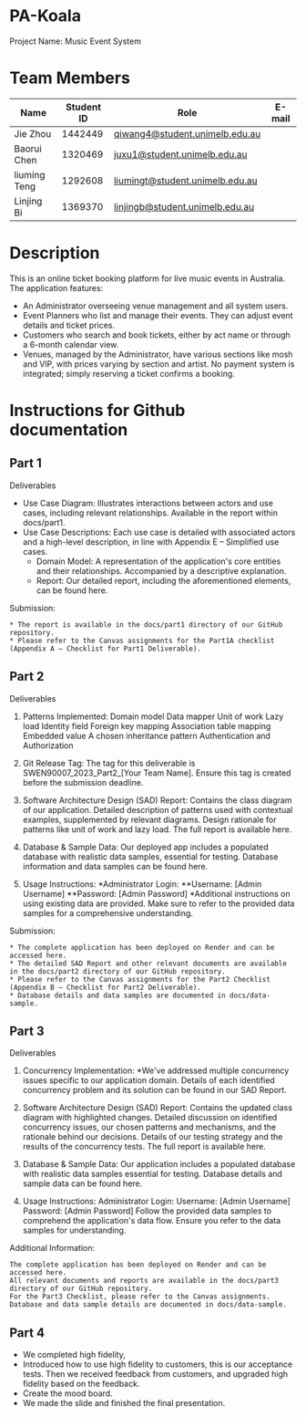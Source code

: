 # PA-Koala
  Project Name: Music Event System

# Team Members

|  Name   | Student ID  |  Role   | E-mail  |
|  ----  | ----  |  ----  | ----  |
| Jie Zhou  | 1442449 | qiwang4@student.unimelb.edu.au |
| Baorui Chen  | 1320469 | juxu1@student.unimelb.edu.au  |
| liuming Teng | 1292608 | liumingt@student.unimelb.edu.au |
| Linjing Bi  | 1369370 | linjingb@student.unimelb.edu.au |

# Description

This is an online ticket booking platform for live music events in Australia. The application features:

* An Administrator overseeing venue management and all system users.
* Event Planners who list and manage their events. They can adjust event details and ticket prices.
* Customers who search and book tickets, either by act name or through a 6-month calendar view.
* Venues, managed by the Administrator, have various sections like mosh and VIP, with prices varying by section and artist. 
No payment system is integrated; simply reserving a ticket confirms a booking.



# Instructions for Github documentation
## Part 1
Deliverables
* Use Case Diagram: Illustrates interactions between actors and use cases, including relevant relationships. Available in the report within docs/part1.
* Use Case Descriptions: Each use case is detailed with associated actors and a high-level description, in line with Appendix E – Simplified use cases.
    * Domain Model: A representation of the application's core entities and their relationships. Accompanied by a descriptive explanation.
    * Report: Our detailed report, including the aforementioned elements, can be found here.

Submission:

    * The report is available in the docs/part1 directory of our GitHub repository.
    * Please refer to the Canvas assignments for the Part1A checklist (Appendix A – Checklist for Part1 Deliverable).

## Part 2 
Deliverables
1. Patterns Implemented:
        Domain model
        Data mapper
        Unit of work
        Lazy load
        Identity field
        Foreign key mapping
        Association table mapping
        Embedded value
        A chosen inheritance pattern
        Authentication and Authorization

2. Git Release Tag: The tag for this deliverable is SWEN90007_2023_Part2_[Your Team Name]. Ensure this tag is created before the submission deadline.

3. Software Architecture Design (SAD) Report:
        Contains the class diagram of our application.
        Detailed description of patterns used with contextual examples, supplemented by relevant diagrams.
        Design rationale for patterns like unit of work and lazy load.
        The full report is available here.

4. Database & Sample Data: Our deployed app includes a populated database with realistic data samples, essential for testing. Database information and data samples can be found here.

5. Usage Instructions:
        *Administrator Login:
            **Username: [Admin Username]
            **Password: [Admin Password]
        *Additional instructions on using existing data are provided. Make sure to refer to the provided data samples for a comprehensive understanding.

Submission:

    * The complete application has been deployed on Render and can be accessed here.
    * The detailed SAD Report and other relevant documents are available in the docs/part2 directory of our GitHub repository.
    * Please refer to the Canvas assignments for the Part2 Checklist (Appendix B – Checklist for Part2 Deliverable).
    * Database details and data samples are documented in docs/data-sample.


## Part 3
Deliverables
1. Concurrency Implementation:
        *We've addressed multiple concurrency issues specific to our application domain. Details of each identified concurrency problem and its solution can be found in our SAD Report.
2. Software Architecture Design (SAD) Report:
        Contains the updated class diagram with highlighted changes.
        Detailed discussion on identified concurrency issues, our chosen patterns and mechanisms, and the rationale behind our decisions.
        Details of our testing strategy and the results of the concurrency tests.
        The full report is available here.

3. Database & Sample Data: Our application includes a populated database with realistic data samples essential for testing. Database details and sample data can be found here.

5. Usage Instructions:
        Administrator Login:
            Username: [Admin Username]
            Password: [Admin Password]
        Follow the provided data samples to comprehend the application's data flow. Ensure you refer to the data samples for understanding.

Additional Information:

    The complete application has been deployed on Render and can be accessed here.
    All relevant documents and reports are available in the docs/part3 directory of our GitHub repository.
    For the Part3 Checklist, please refer to the Canvas assignments.
    Database and data sample details are documented in docs/data-sample.

## Part 4
* We completed high fidelity, 
* Introduced how to use high fidelity to customers, this is our acceptance tests. Then we received feedback from customers, and upgraded high fidelity based on the feedback.
* Create the mood board. 
* We made the slide and finished the final presentation.
